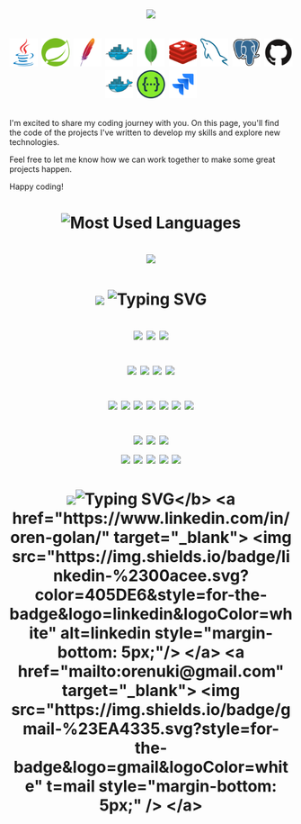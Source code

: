 
<h1 align = "center">
  
  [comment]: <> (Hello)
  <img src="https://readme-typing-svg.demolab.com?font=Fira+Code&duration=1000&center=true&multiline=true&repeat=False&width=450&height=60&lines=Hi%2C+I'm+Oren!;I'm+a+software+developer 👋🏻 👨🏻‍💻‍💻">
    
   <img src="https://raw.githubusercontent.com/devicons/devicon/master/icons/java/java-original.svg" alt="Java" width="50" height="50"/> <img src="https://raw.githubusercontent.com/devicons/devicon/master/icons/spring/spring-original.svg" alt="Spring" width="50" height="50"/> 
   <img src="https://raw.githubusercontent.com/devicons/devicon/master/icons/apache/apache-original.svg" alt="Maven" width="50" height="50"/> <img src="https://raw.githubusercontent.com/devicons/devicon/master/icons/docker/docker-original.svg" alt="Docker" width="50" height="50"/>
   <img src="https://raw.githubusercontent.com/devicons/devicon/master/icons/mongodb/mongodb-original.svg" alt="MongoDB" width="50" height="50"/> <img src="https://raw.githubusercontent.com/devicons/devicon/master/icons/redis/redis-original.svg" alt="Redis" width="50" height="50"/> 
   <img src="https://raw.githubusercontent.com/devicons/devicon/master/icons/mysql/mysql-original.svg" alt="MySQL" width="50" height="50"/> <img src="https://raw.githubusercontent.com/devicons/devicon/master/icons/postgresql/postgresql-original.svg" alt="PostgreSQL" width="50" height="50"/>
   <img src="https://raw.githubusercontent.com/devicons/devicon/master/icons/github/github-original.svg" alt="GitHub" width="50" height="50"/> <img src="https://raw.githubusercontent.com/devicons/devicon/master/icons/docker/docker-original.svg" alt="Docker" width="50" height="50"/> 
   <img src="https://raw.githubusercontent.com/devicons/devicon/master/icons/swagger/swagger-original.svg" alt="Swagger" width="50" height="50"/> <img src="https://raw.githubusercontent.com/devicons/devicon/master/icons/jira/jira-original.svg" alt="Jira" width="50" height="50"/>

  
</h1>

<div>
  <p>I'm excited to share my coding journey with you. On this page, you'll find the code of the projects I've written to develop my skills and explore new technologies.</p>
  <p>Feel free to let me know how we can work together to make some great projects happen.</p>
  <p>Happy coding!</p>

<h1 align = "center">
  
  ![Most Used Languages](https://github-readme-stats.vercel.app/api/top-langs/?username=OrenGolanProjects&theme=darcula&hide_border=true&background=FFFFFF00&hide=jupyter%20notebook)
  
  <img src="https://img.shields.io/badge/dynamic/json?logo=github&label=GitHub%20Stars&style=for-the-badge&query=%24.stars&url=https://api.github-star-counter.workers.dev/user/OrenGolanProjects" >
</h1>



</div>

<h1 align = "center">

<!-- more skills -->
<img src="https://media2.giphy.com/media/QssGEmpkyEOhBCb7e1/giphy.gif?cid=ecf05e47a0n3gi1bfqntqmob8g9aid1oyj2wr3ds3mg700bl&rid=giphy.gif" width ="25"><b> ![Typing SVG](https://readme-typing-svg.demolab.com?font=Fira+Code&duration=1000&pause=1000&center=true&multiline=true&width=200&height=35&lines=More+skills)</b>

  ![](https://img.shields.io/badge/Java-orange?style=for-the-badge&logo=java&logoColor=white)
  ![](https://img.shields.io/badge/Boot_spring-green?style=for-the-badge&logo=spring&logoColor=white)
  ![](https://img.shields.io/badge/MAVEN-red?style=for-the-badge&logo=apachemaven&logoColor=white)
  
  ![](https://img.shields.io/badge/MongoDB-green?style=for-the-badge&logo=mongodb&logoColor=white)
  ![](https://img.shields.io/badge/Redis-red?style=for-the-badge&logo=redis&logoColor=white)
  ![](https://img.shields.io/badge/MySQL-blue?style=for-the-badge&logo=mysql&logoColor=white)
  ![](https://img.shields.io/badge/PostgreSQL-orange?style=for-the-badge&logo=postgresql&logoColor=white)

  ![](https://img.shields.io/badge/GitHub-black?style=for-the-badge&logo=github&logoColor=white)
  ![](https://img.shields.io/badge/Docker-blue?style=for-the-badge&logo=docker&logoColor=white)
  ![](https://img.shields.io/badge/Swagger-teal?style=for-the-badge&logo=swagger&logoColor=white)
  ![](https://img.shields.io/badge/JWT-green?style=for-the-badge&logo=jsonwebtokens&logoColor=white)
  ![](https://img.shields.io/badge/Heroku-purple?style=for-the-badge&logo=heroku&logoColor=white)
  ![](https://img.shields.io/badge/Bucket4j-yellow?style=for-the-badge)
  ![](https://img.shields.io/badge/Jira-blue?style=for-the-badge&logo=jira&logoColor=white)

  ![](https://img.shields.io/badge/Python-blue?style=for-the-badge&logo=python&logoColor=white)
  ![](https://img.shields.io/badge/Django-green?style=for-the-badge&logo=django&logoColor=white)
  ![](https://img.shields.io/badge/Flask-black?style=for-the-badge&logo=flask&logoColor=white)  
  ![](https://img.shields.io/badge/NODE.JS-green?style=for-the-badge&logo=node.js&logoColor=white)
  ![](https://img.shields.io/badge/JavaScript-yellow?style=for-the-badge&logo=javascript&logoColor=white)
  ![](https://img.shields.io/badge/HTML-red?style=for-the-badge&logo=html5&logoColor=white)
  ![](https://img.shields.io/badge/CSS-blue?style=for-the-badge&logo=css3&logoColor=white)
  ![](https://img.shields.io/badge/Bootstrap-purple?style=for-the-badge&logo=bootstrap&logoColor=white)
  
</h1>  

<h1 align = "center">
  
  <img src="https://thumbs.gfycat.com/HeftyGreenAidi-max-1mb.gif" width ="80"><b>![Typing SVG](https://readme-typing-svg.demolab.com?font=Fira+Code&duration=1000&pause=1000&center=true&multiline=true&width=170&height=35&lines=Let's+talk!)</b>
  <a href="https://www.linkedin.com/in/oren-golan/" target="_blank">
  <img src="https://img.shields.io/badge/linkedin-%2300acee.svg?color=405DE6&style=for-the-badge&logo=linkedin&logoColor=white" alt=linkedin style="margin-bottom: 5px;"/>
  </a>
  <a href="mailto:orenuki@gmail.com" target="_blank">
  <img src="https://img.shields.io/badge/gmail-%23EA4335.svg?style=for-the-badge&logo=gmail&logoColor=white" t=mail style="margin-bottom: 5px;" />
  </a>
  
</h1>  
